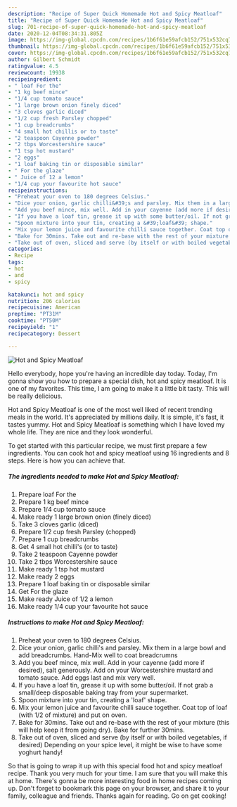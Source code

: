 ```yaml
---
description: "Recipe of Super Quick Homemade Hot and Spicy Meatloaf"
title: "Recipe of Super Quick Homemade Hot and Spicy Meatloaf"
slug: 701-recipe-of-super-quick-homemade-hot-and-spicy-meatloaf
date: 2020-12-04T08:34:31.805Z
image: https://img-global.cpcdn.com/recipes/1b6f61e59afcb152/751x532cq70/hot-and-spicy-meatloaf-recipe-main-photo.jpg
thumbnail: https://img-global.cpcdn.com/recipes/1b6f61e59afcb152/751x532cq70/hot-and-spicy-meatloaf-recipe-main-photo.jpg
cover: https://img-global.cpcdn.com/recipes/1b6f61e59afcb152/751x532cq70/hot-and-spicy-meatloaf-recipe-main-photo.jpg
author: Gilbert Schmidt
ratingvalue: 4.5
reviewcount: 19938
recipeingredient:
- " loaf For the"
- "1 kg beef mince"
- "1/4 cup tomato sauce"
- "1 large brown onion finely diced"
- "3 cloves garlic diced"
- "1/2 cup fresh Parsley chopped"
- "1 cup breadcrumbs"
- "4 small hot chillis or to taste"
- "2 teaspoon Cayenne powder"
- "2 tbps Worcestershire sauce"
- "1 tsp hot mustard"
- "2 eggs"
- "1 loaf baking tin or disposable similar"
- " For the glaze"
- " Juice of 12 a lemon"
- "1/4 cup your favourite hot sauce"
recipeinstructions:
- "Preheat your oven to 180 degrees Celsius."
- "Dice your onion, garlic chilli&#39;s and parsley. Mix them in a large bowl and add breadcrumbs. Hand-Mix well to coat breadcrumns"
- "Add you beef mince, mix well. Add in your cayenne (add more if desired), salt generously. Add on your Worcestershire mustard and tomato sauce. Add eggs last and mix very well."
- "If you have a loaf tin, grease it up with some butter/oil. If not grab a small/deep disposable baking tray from your supermarket."
- "Spoon mixture into your tin, creating a &#39;loaf&#39; shape."
- "Mix your lemon juice and favourite chilli sauce together. Coat top of loaf (with 1/2 of mixture) and put on oven."
- "Bake for 30mins. Take out and re-base with the rest of your mixture (this will help keep it from going dry). Bake for further 30mins."
- "Take out of oven, sliced and serve (by itself or with boiled vegetables, if desired) Depending on your spice level, it might be wise to have some yoghurt handy!"
categories:
- Recipe
tags:
- hot
- and
- spicy

katakunci: hot and spicy 
nutrition: 206 calories
recipecuisine: American
preptime: "PT31M"
cooktime: "PT50M"
recipeyield: "1"
recipecategory: Dessert

---
```



![Hot and Spicy Meatloaf](https://img-global.cpcdn.com/recipes/1b6f61e59afcb152/751x532cq70/hot-and-spicy-meatloaf-recipe-main-photo.jpg)

Hello everybody, hope you're having an incredible day today. Today, I'm gonna show you how to prepare a special dish, hot and spicy meatloaf. It is one of my favorites. This time, I am going to make it a little bit tasty. This will be really delicious.



Hot and Spicy Meatloaf is one of the most well liked of recent trending meals in the world. It's appreciated by millions daily. It is simple, it's fast, it tastes yummy. Hot and Spicy Meatloaf is something which I have loved my whole life. They are nice and they look wonderful.


To get started with this particular recipe, we must first prepare a few ingredients. You can cook hot and spicy meatloaf using 16 ingredients and 8 steps. Here is how you can achieve that.

<!--inarticleads1-->

##### The ingredients needed to make Hot and Spicy Meatloaf:

1. Prepare  loaf For the
1. Prepare 1 kg beef mince
1. Prepare 1/4 cup tomato sauce
1. Make ready 1 large brown onion (finely diced)
1. Take 3 cloves garlic (diced)
1. Prepare 1/2 cup fresh Parsley (chopped)
1. Prepare 1 cup breadcrumbs
1. Get 4 small hot chilli&#39;s (or to taste)
1. Take 2 teaspoon Cayenne powder
1. Take 2 tbps Worcestershire sauce
1. Make ready 1 tsp hot mustard
1. Make ready 2 eggs
1. Prepare 1 loaf baking tin or disposable similar
1. Get  For the glaze
1. Make ready  Juice of 1/2 a lemon
1. Make ready 1/4 cup your favourite hot sauce




<!--inarticleads2-->

##### Instructions to make Hot and Spicy Meatloaf:

1. Preheat your oven to 180 degrees Celsius.
1. Dice your onion, garlic chilli&#39;s and parsley. Mix them in a large bowl and add breadcrumbs. Hand-Mix well to coat breadcrumns
1. Add you beef mince, mix well. Add in your cayenne (add more if desired), salt generously. Add on your Worcestershire mustard and tomato sauce. Add eggs last and mix very well.
1. If you have a loaf tin, grease it up with some butter/oil. If not grab a small/deep disposable baking tray from your supermarket.
1. Spoon mixture into your tin, creating a &#39;loaf&#39; shape.
1. Mix your lemon juice and favourite chilli sauce together. Coat top of loaf (with 1/2 of mixture) and put on oven.
1. Bake for 30mins. Take out and re-base with the rest of your mixture (this will help keep it from going dry). Bake for further 30mins.
1. Take out of oven, sliced and serve (by itself or with boiled vegetables, if desired) Depending on your spice level, it might be wise to have some yoghurt handy!




So that is going to wrap it up with this special food hot and spicy meatloaf recipe. Thank you very much for your time. I am sure that you will make this at home. There's gonna be more interesting food in home recipes coming up. Don't forget to bookmark this page on your browser, and share it to your family, colleague and friends. Thanks again for reading. Go on get cooking!
